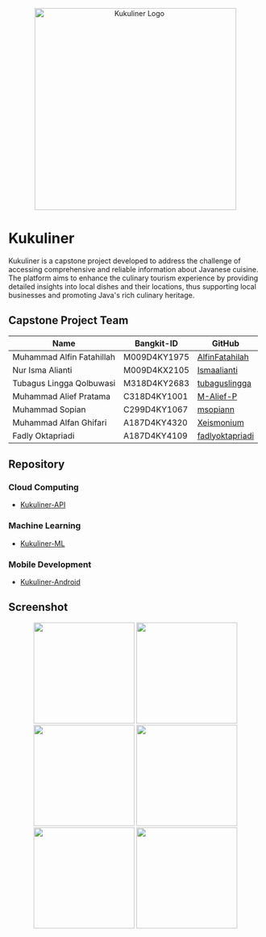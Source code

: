 <p align="center"><a href="https://github.com/Xeismonium/Kukuliner" target="_blank"><img src="https://github.com/Xeismonium/Kukuliner/blob/android/app/src/main/res/drawable/logcap.png?raw=true" width="400" alt="Kukuliner Logo"></a></p>

# Kukuliner
Kukuliner is a capstone project developed to address the challenge of accessing comprehensive and reliable information about Javanese cuisine. The platform aims to enhance the culinary tourism experience by providing detailed insights into local dishes and their locations, thus supporting local businesses and promoting Java's rich culinary heritage.

## Capstone Project Team

| Name | Bangkit-ID | GitHub |
|--------------------------------|------------|----------------|
| Muhammad Alfin Fatahillah | M009D4KY1975 | [AlfinFatahilah](https://github.com/AlfinFatahilah) |
| Nur Isma Alianti | M009D4KX2105 | [Ismaalianti](https://github.com/Ismaalianti) |
| Tubagus Lingga Qolbuwasi | M318D4KY2683 | [tubaguslingga](https://github.com/tubaguslingga) |
| Muhammad Alief Pratama | C318D4KY1001 | [M-Alief-P](https://github.com/M-Alief-P) |
| Muhammad Sopian | C299D4KY1067 | [msopiann](https://github.com/msopiann) |
| Muhammad Alfan Ghifari | A187D4KY4320 | [Xeismonium](https://github.com/Xeismonium) |
| Fadly Oktapriadi | A187D4KY4109 | [fadlyoktapriadi](https://github.com/fadlyoktapriadi) |

## Repository

### Cloud Computing
- [Kukuliner-API](https://github.com/Xeismonium/Kukuliner/tree/cloud-computing)

### Machine Learning
- [Kukuliner-ML](https://github.com/Xeismonium/Kukuliner/tree/machine-learning)

### Mobile Development
- [Kukuliner-Android](https://github.com/Xeismonium/Kukuliner/tree/android)

## Screenshot
<p align="center">
  <img src="https://github.com/Xeismonium/Kukuliner/blob/main/screenshots/Screenshot_20240619_064304.png?raw=true" width="200">
  <img src="https://github.com/Xeismonium/Kukuliner/blob/main/screenshots/Screenshot_20240619_064327.png?raw=true" width="200">
  <img src="https://github.com/Xeismonium/Kukuliner/blob/main/screenshots/Screenshot_20240619_064352.png?raw=true" width="200">
  <img src="https://github.com/Xeismonium/Kukuliner/blob/main/screenshots/Screenshot_20240619_064431.png?raw=true" width="200">
  <img src="https://github.com/Xeismonium/Kukuliner/blob/main/screenshots/Screenshot_20240619_064550.png?raw=true" width="200">
  <img src="https://github.com/Xeismonium/Kukuliner/blob/main/screenshots/Screenshot_20240619_064620.png?raw=true" width="200">
</p>
